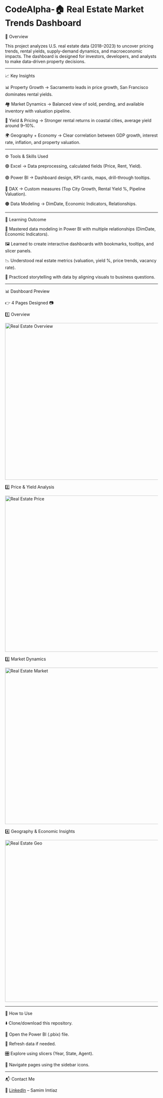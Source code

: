 # CodeAlpha-🏠 Real Estate Market Trends Dashboard

📝 Overview

This project analyzes U.S. real estate data (2018–2023) to uncover pricing trends, rental yields, supply-demand dynamics, and macroeconomic impacts. The dashboard is designed for investors, developers, and analysts to make data-driven property decisions.

---

📈 Key Insights

📊 Property Growth → Sacramento leads in price growth, San Francisco dominates rental yields.

🏘 Market Dynamics → Balanced view of sold, pending, and available inventory with valuation pipeline.

💸 Yield & Pricing → Stronger rental returns in coastal cities, average yield around 9–10%.

🌍 Geography + Economy → Clear correlation between GDP growth, interest rate, inflation, and property valuation.

---

⚙️ Tools & Skills Used

🟢 Excel → Data preprocessing, calculated fields (Price, Rent, Yield).

🟣 Power BI → Dashboard design, KPI cards, maps, drill-through tooltips.

🔵 DAX → Custom measures (Top City Growth, Rental Yield %, Pipeline Valuation).

🟠 Data Modeling → DimDate, Economic Indicators, Relationships.

---

🎯 Learning Outcome

📌 Mastered data modeling in Power BI with multiple relationships (DimDate, Economic Indicators).

🖼 Learned to create interactive dashboards with bookmarks, tooltips, and slicer panels.

📉 Understood real estate metrics (valuation, yield %, price trends, vacancy rate).

📖 Practiced storytelling with data by aligning visuals to business questions.

---

📊 Dashboard Preview

👉 4 Pages Designed 📷

1️⃣ Overview

<img width="1051" height="516" alt="Real Estate Overview" src="https://github.com/user-attachments/assets/c8e3f72b-f14a-4d8a-9d7d-3d89b16d6b3e" />


2️⃣ Price & Yield Analysis

<img width="1055" height="514" alt="Real Estate Price" src="https://github.com/user-attachments/assets/631446ab-90ea-4ecb-8874-3cfc1f377852" />

3️⃣ Market Dynamics

<img width="1052" height="515" alt="Real Estate Market" src="https://github.com/user-attachments/assets/1deb67e8-fb33-4e15-bf85-e1929c566979" />


4️⃣ Geography & Economic Insights

<img width="1084" height="533" alt="Real Estate Geo" src="https://github.com/user-attachments/assets/52945413-fe1f-475d-b9d5-e45714e4e5a7" />

---

🚀 How to Use

⬇️ Clone/download this repository.

📂 Open the Power BI (.pbix) file.

🔄 Refresh data if needed.

🎛 Explore using slicers (Year, State, Agent).

🧭 Navigate pages using the sidebar icons.

---

📬 Contact Me

🔗 [LinkedIn](linkedin.com/in/samim-imtiaz-611a35273) – Samim Imtiaz
